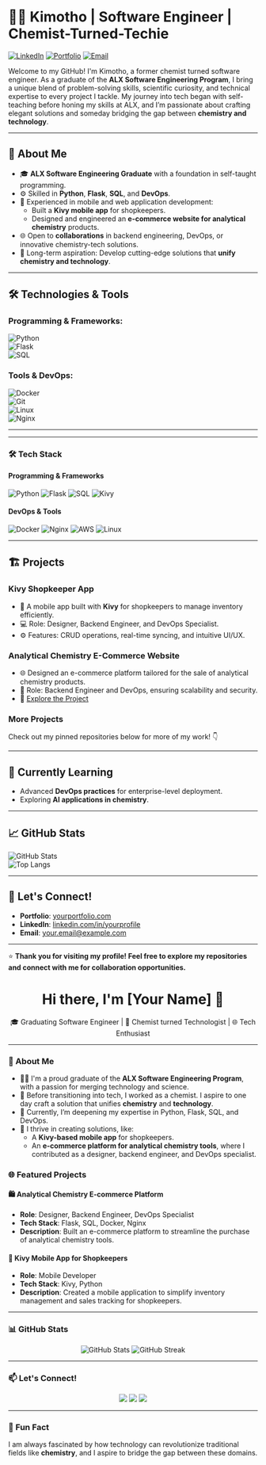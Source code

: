 <!--
**Read** <a href="#" target="_blank">Resume</a>  

<br>

**My Stack**
<p>
  <a href="https://skillicons.dev">
    <img src="https://skillicons.dev/icons?i=py,flask,mysql,redis,nginx,aws,docker,c" />
  </a>
</p>  

<br>
-->

# 👨‍🔬 Kimotho | Software Engineer | Chemist-Turned-Techie  

[![LinkedIn](https://img.shields.io/badge/LinkedIn-Connect-blue)](https://linkedin.com/in/yourprofile) 
[![Portfolio](https://img.shields.io/badge/Portfolio-Explore-brightgreen)](https://yourportfolio.com)
[![Email](https://img.shields.io/badge/Email-Contact-red)](mailto:your.email@example.com)

Welcome to my GitHub! I'm Kimotho, a former chemist turned software engineer. As a graduate of the **ALX Software Engineering Program**, I bring a unique blend of problem-solving skills, scientific curiosity, and technical expertise to every project I tackle. My journey into tech began with self-teaching before honing my skills at ALX, and I’m passionate about crafting elegant solutions and someday bridging the gap between **chemistry and technology**.

---

## 🚀 About Me  
- 🎓 **ALX Software Engineering Graduate** with a foundation in self-taught programming.  
- ⚙️ Skilled in **Python**, **Flask**, **SQL**, and **DevOps**.  
- 📱 Experienced in mobile and web application development:  
  - Built a **Kivy mobile app** for shopkeepers.  
  - Designed and engineered an **e-commerce website for analytical chemistry** products.  
- 🌐 Open to **collaborations** in backend engineering, DevOps, or innovative chemistry-tech solutions.  
- 🌟 Long-term aspiration: Develop cutting-edge solutions that **unify chemistry and technology**.  

---

## 🛠️ Technologies & Tools  

### Programming & Frameworks:  
![Python](https://img.shields.io/badge/Python-Expert-blue)  
![Flask](https://img.shields.io/badge/Flask-Backend-brightgreen)  
![SQL](https://img.shields.io/badge/SQL-Data-orange)

### Tools & DevOps:  
![Docker](https://img.shields.io/badge/Docker-Containers-blue)  
![Git](https://img.shields.io/badge/Git-Version_Control-yellow)  
![Linux](https://img.shields.io/badge/Linux-OS-lightgrey)  
![Nginx](https://img.shields.io/badge/Nginx-Reverse_Proxy-green)  

---

---

### 🛠️ Tech Stack

#### Programming & Frameworks
![Python](https://img.shields.io/badge/-Python-3776AB?style=flat-square&logo=python&logoColor=white)
![Flask](https://img.shields.io/badge/-Flask-000000?style=flat-square&logo=flask&logoColor=white)
![SQL](https://img.shields.io/badge/-SQL-4479A1?style=flat-square&logo=postgresql&logoColor=white)
![Kivy](https://img.shields.io/badge/-Kivy-117A65?style=flat-square&logo=kivy&logoColor=white)

#### DevOps & Tools
![Docker](https://img.shields.io/badge/-Docker-2496ED?style=flat-square&logo=docker&logoColor=white)
![Nginx](https://img.shields.io/badge/-Nginx-269539?style=flat-square&logo=nginx&logoColor=white)
![AWS](https://img.shields.io/badge/-AWS-FF9900?style=flat-square&logo=amazon-aws&logoColor=white)
![Linux](https://img.shields.io/badge/-Linux-FCC624?style=flat-square&logo=linux&logoColor=black)

---

## 🏗️ Projects  

### **Kivy Shopkeeper App**  
- 📱 A mobile app built with **Kivy** for shopkeepers to manage inventory efficiently.  
- 💻 Role: Designer, Backend Engineer, and DevOps Specialist.  
- ⚙️ Features: CRUD operations, real-time syncing, and intuitive UI/UX.  

### **Analytical Chemistry E-Commerce Website**  
- 🌐 Designed an e-commerce platform tailored for the sale of analytical chemistry products.  
- 🚀 Role: Backend Engineer and DevOps, ensuring scalability and security.  
- 🔗 [Explore the Project](#)  

### **More Projects**  
Check out my pinned repositories below for more of my work! 👇  

---

## 🌱 Currently Learning  
- Advanced **DevOps practices** for enterprise-level deployment.  
- Exploring **AI applications in chemistry**.  

---

## 📈 GitHub Stats  
![GitHub Stats](https://github-readme-stats.vercel.app/api?username=yourusername&show_icons=true&theme=radical)  
![Top Langs](https://github-readme-stats.vercel.app/api/top-langs/?username=yourusername&layout=compact&theme=radical)  

---

## 🤝 Let's Connect!  
- **Portfolio**: [yourportfolio.com](https://yourportfolio.com)  
- **LinkedIn**: [linkedin.com/in/yourprofile](https://linkedin.com/in/yourprofile)  
- **Email**: [your.email@example.com](mailto:your.email@example.com)  

---

⭐ **Thank you for visiting my profile! Feel free to explore my repositories and connect with me for collaboration opportunities.**



<h1 align="center">Hi there, I'm [Your Name] 👋</h1>

<p align="center">
  🎓 Graduating Software Engineer | 🔬 Chemist turned Technologist | 🌐 Tech Enthusiast
</p>

---

### 🌟 About Me

- 🧑‍🎓 I'm a proud graduate of the **ALX Software Engineering Program**, with a passion for merging technology and science.
- 🔬 Before transitioning into tech, I worked as a chemist. I aspire to one day craft a solution that unifies **chemistry** and **technology**.
- 🌱 Currently, I’m deepening my expertise in Python, Flask, SQL, and DevOps.
- 🚀 I thrive in creating solutions, like:
  - A **Kivy-based mobile app** for shopkeepers.
  - An **e-commerce platform for analytical chemistry tools**, where I contributed as a designer, backend engineer, and DevOps specialist.



### 🌐 Featured Projects

#### 🛍️ Analytical Chemistry E-commerce Platform
- **Role**: Designer, Backend Engineer, DevOps Specialist
- **Tech Stack**: Flask, SQL, Docker, Nginx
- **Description**: Built an e-commerce platform to streamline the purchase of analytical chemistry tools.

#### 📱 Kivy Mobile App for Shopkeepers
- **Role**: Mobile Developer
- **Tech Stack**: Kivy, Python
- **Description**: Created a mobile application to simplify inventory management and sales tracking for shopkeepers.

---

### 📊 GitHub Stats
<div align="center">
  <img src="https://github-readme-stats.vercel.app/api?username=<your-username>&show_icons=true&theme=radical" alt="GitHub Stats" />
  <img src="https://github-readme-streak-stats.herokuapp.com/?user=<your-username>&theme=radical" alt="GitHub Streak" />
</div>

---

### 📫 Let's Connect!

<p align="center">
  <a href="https://linkedin.com/in/<your-linkedin>" target="_blank"><img src="https://img.shields.io/badge/-LinkedIn-0077B5?style=flat-square&logo=linkedin&logoColor=white"></a>
  <a href="mailto:<your-email>" target="_blank"><img src="https://img.shields.io/badge/-Email-D14836?style=flat-square&logo=gmail&logoColor=white"></a>
  <a href="https://github.com/<your-username>" target="_blank"><img src="https://img.shields.io/badge/-GitHub-181717?style=flat-square&logo=github&logoColor=white"></a>
</p>

---

### 🌱 Fun Fact
I am always fascinated by how technology can revolutionize traditional fields like **chemistry**, and I aspire to bridge the gap between these domains.


